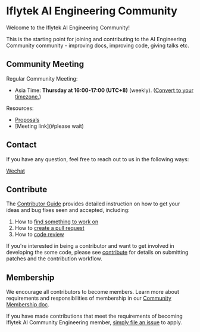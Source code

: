 # Iflytek AI Engineering Community

Welcome to the Iflytek AI Engineering Community!

This is the starting point for joining and contributing to the AI Engineering Community community - improving docs, improving code, giving talks etc.


## Community Meeting

Regular Community Meeting:
- Asia Time: **Thursday at 16:00-17:00 (UTC+8)** (weekly).
  ([Convert to your timezone.](https://www.thetimezoneconverter.com/?t=16%3A30&tz=GMT%2B8&))

Resources:
- [Proposals](https://github.com/xfyun/proposals)
- [Meeting link](#please wait)



## Contact

<!--
We don't have a troubleshooting guide yet.  When we do, uncomment the following and add the link.
If you need support, start with the [troubleshooting guide], and work your way through the process that we've outlined.

-->

If you have any question, feel free to reach out to us in the following ways:

[Wechat](yyb66375364)


## Contribute

The [Contributor Guide](./contribute.md) provides detailed instruction on how to get your ideas and bug fixes seen and accepted, including:

1. How to [find something to work on](./contribute.md#find-something-to-work-on)
1. How to [create a pull request](./contribute.md#creating-pull-requests)
1. How to [code review](./contribute.md#code-review)

If you're interested in being a contributor and want to get involved in
developing the some code, please see [contribute](./contribute.md) for
details on submitting patches and the contribution workflow.

## Membership
We encourage all contributors to become members. Learn more about requirements and responsibilities of membership in our [Community Membership doc](./community-membership.md).

If you have made contributions that meet the requirements of becoming Iflytek AI Community Engineering member, [simply file an issue](https://github.com/xfyun/community/issues/new) to apply.
